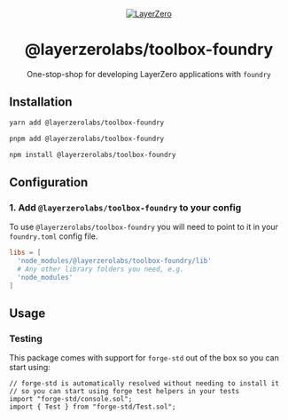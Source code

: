 <p align="center">
  <a href="https://layerzero.network">
    <img alt="LayerZero" style="max-width: 500px" src="https://d3a2dpnnrypp5h.cloudfront.net/bridge-app/lz.png"/>
  </a>
</p>

<h1 align="center">@layerzerolabs/toolbox-foundry</h1>

<p align="center">One-stop-shop for developing LayerZero applications with <code>foundry</code></p>

## Installation

```bash
yarn add @layerzerolabs/toolbox-foundry

pnpm add @layerzerolabs/toolbox-foundry

npm install @layerzerolabs/toolbox-foundry
```

## Configuration

### 1. Add `@layerzerolabs/toolbox-foundry` to your config

To use `@layerzerolabs/toolbox-foundry` you will need to point to it in your `foundry.toml` config file.

```toml
libs = [
  'node_modules/@layerzerolabs/toolbox-foundry/lib'
  # Any other library folders you need, e.g.
  'node_modules'
]
```

## Usage

### Testing

This package comes with support for `forge-std` out of the box so you can start using:

```solidity
// forge-std is automatically resolved without needing to install it
// so you can start using forge test helpers in your tests
import "forge-std/console.sol";
import { Test } from "forge-std/Test.sol";
```

